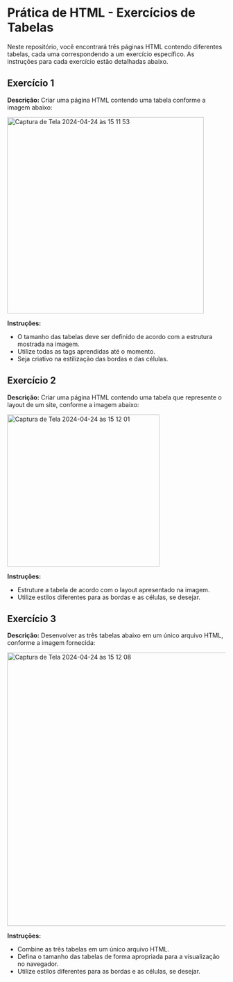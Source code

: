 # Prática de HTML - Exercícios de Tabelas

Neste repositório, você encontrará três páginas HTML contendo diferentes tabelas, cada uma correspondendo a um exercício específico. As instruções para cada exercício estão detalhadas abaixo.

## Exercício 1

**Descrição:**
Criar uma página HTML contendo uma tabela conforme a imagem abaixo:

<img width="453" alt="Captura de Tela 2024-04-24 às 15 11 53" src="https://github.com/LucaasOliveira/growdev_turma20/assets/110198679/5ad436f2-487e-40ce-9c24-a90186c12ebb">

**Instruções:**
- O tamanho das tabelas deve ser definido de acordo com a estrutura mostrada na imagem.
- Utilize todas as tags aprendidas até o momento.
- Seja criativo na estilização das bordas e das células.

## Exercício 2

**Descrição:**
Criar uma página HTML contendo uma tabela que represente o layout de um site, conforme a imagem abaixo:

<img width="351" alt="Captura de Tela 2024-04-24 às 15 12 01" src="https://github.com/LucaasOliveira/growdev_turma20/assets/110198679/9184bc67-e97a-447d-8a2d-10a1cd736f79">

**Instruções:**
- Estruture a tabela de acordo com o layout apresentado na imagem.
- Utilize estilos diferentes para as bordas e as células, se desejar.

## Exercício 3

**Descrição:**
Desenvolver as três tabelas abaixo em um único arquivo HTML, conforme a imagem fornecida:

<img width="631" alt="Captura de Tela 2024-04-24 às 15 12 08" src="https://github.com/LucaasOliveira/growdev_turma20/assets/110198679/c781137e-6dbc-418e-a2dc-b431cca8e438">

**Instruções:**
- Combine as três tabelas em um único arquivo HTML.
- Defina o tamanho das tabelas de forma apropriada para a visualização no navegador.
- Utilize estilos diferentes para as bordas e as células, se desejar.

